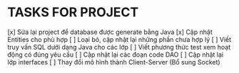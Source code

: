 # TASKS FOR PROJECT
[x] Sửa lại project để database được generate bằng Java
[x] Cập nhật Entities cho phù hợp
[ ] Loại bỏ, cập nhật lại những phần chưa hợp lý
[ ] Viết truy vấn SQL dưới dạng Java cho các lớp
[ ] Viết phương thức test xem hoạt động có đúng yêu cầu
[ ] Cập nhật lại các đoạn code DAO
[ ] Cập nhật lại lớp interfaces
[ ] Thay đổi mô hình thành Client-Server (Bổ sung Socket)